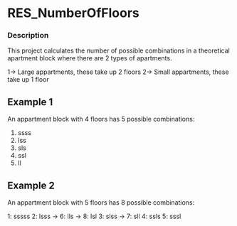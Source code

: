 # RES_NumberOfFloors

### Description
This project calculates the number of possible combinations in a theoretical apartment block where there are 2 types of apartments.

1-> Large appartments, these take up 2 floors
2-> Small appartments, these take up 1 floor

## Example 1
An appartment block with 4 floors has 5 possible combinations:

1. ssss
1. lss
1. sls
1. ssl
1. ll


## Example 2
An appartment block with 5 floors has 8 possible combinations:

1: sssss
2: lsss  -> 6: lls -> 8: lsl
3: slss  -> 7: sll
4: ssls
5: sssl
